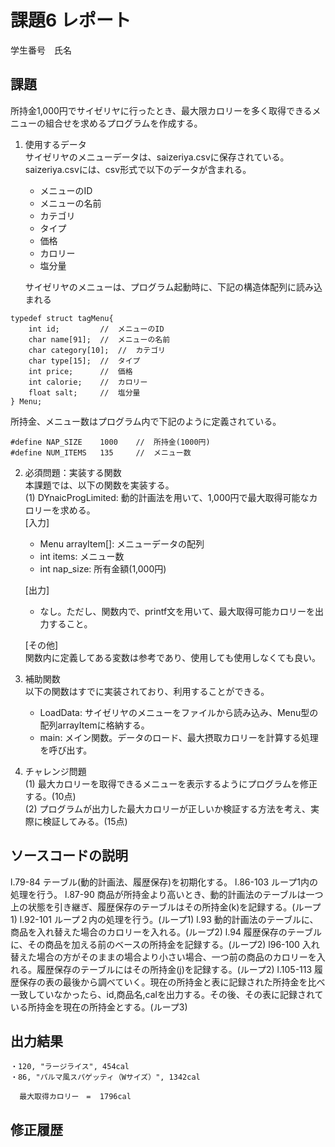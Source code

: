 # 課題6 レポート
学生番号　氏名


## 課題
所持金1,000円でサイゼリヤに行ったとき、最大限カロリーを多く取得できるメニューの組合せを求めるプログラムを作成する。

1. 使用するデータ  
サイゼリヤのメニューデータは、saizeriya.csvに保存されている。saizeriya.csvには、csv形式で以下のデータが含まれる。
    - メニューのID
    - メニューの名前
    - カテゴリ
    - タイプ
    - 価格
    - カロリー
    - 塩分量

    サイゼリヤのメニューは、プログラム起動時に、下記の構造体配列に読み込まれる
```
typedef struct tagMenu{
    int id;         //  メニューのID
    char name[91];  //  メニューの名前
    char category[10];  //  カテゴリ
    char type[15];  //  タイプ
    int price;      //  価格
    int calorie;    //  カロリー
    float salt;     //  塩分量
} Menu;
```


所持金、メニュー数はプログラム内で下記のように定義されている。


```
#define NAP_SIZE    1000    //  所持金(1000円)
#define NUM_ITEMS   135     //  メニュー数   
```

2. 必須問題：実装する関数  
本課題では、以下の関数を実装する。  
(1) DYnaicProgLimited: 動的計画法を用いて、1,000円で最大取得可能なカロリーを求める。  
    [入力]
    - Menu arrayItem[]: メニューデータの配列  
    - int items: メニュー数  
    - int nap_size: 所有金額(1,000円)  

    [出力]  
    - なし。ただし、関数内で、printf文を用いて、最大取得可能カロリーを出力すること。  

    [その他]  
    関数内に定義してある変数は参考であり、使用しても使用しなくても良い。



3. 補助関数  
以下の関数はすでに実装されており、利用することができる。
    - LoadData: サイゼリヤのメニューをファイルから読み込み、Menu型の配列arrayItemに格納する。  
    - main: メイン関数。データのロード、最大摂取カロリーを計算する処理を呼び出す。  


4. チャレンジ問題  
(1) 最大カロリーを取得できるメニューを表示するようにプログラムを修正する。(10点)  
(2) プログラムが出力した最大カロリーが正しいか検証する方法を考え、実際に検証してみる。(15点)  



## ソースコードの説明
l.79-84 テーブル(動的計画法、履歴保存)を初期化する。
l.86-103 ループ1内の処理を行う。
l.87-90 商品が所持金より高いとき、動的計画法のテーブルは一つ上の状態を引き継ぎ、履歴保存のテーブルはその所持金(k)を記録する。(ループ1)
l.92-101 ループ２内の処理を行う。(ループ1)
l.93 動的計画法のテーブルに、商品を入れ替えた場合のカロリーを入れる。(ループ2)
l.94 履歴保存のテーブルに、その商品を加える前のベースの所持金を記録する。(ループ2)
l96-100 入れ替えた場合の方がそのままの場合より小さい場合、一つ前の商品のカロリーを入れる。履歴保存のテーブルにはその所持金(j)を記録する。(ループ2)
l.105-113 履歴保存の表の最後から調べていく。現在の所持金と表に記録された所持金を比べ一致していなかったら、id,商品名,calを出力する。その後、その表に記録されている所持金を現在の所持金とする。(ループ3)

## 出力結果

```
・120, "ラージライス", 454cal
・86, "パルマ風スパゲッティ（Wサイズ）", 1342cal

  最大取得カロリー　=  1796cal

```

## 修正履歴

